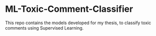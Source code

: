 # ML-Toxic-Comment-Classifier
This repo contains the models developed for my thesis, to classify toxic comments using Supervised Learning.
